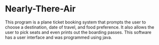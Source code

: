 # Nearly-There-Air
This program is a plane ticket booking system that prompts the user to choose a destination, date of travel, and food preference. It also allows the user to pick seats and even prints out the boarding passes. This software has a user interface and was programmed using java.
